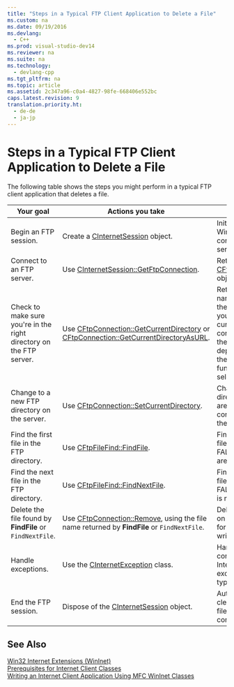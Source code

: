 ```yaml
---
title: "Steps in a Typical FTP Client Application to Delete a File"
ms.custom: na
ms.date: 09/19/2016
ms.devlang: 
  - C++
ms.prod: visual-studio-dev14
ms.reviewer: na
ms.suite: na
ms.technology: 
  - devlang-cpp
ms.tgt_pltfrm: na
ms.topic: article
ms.assetid: 2c347a96-c0a4-4827-98fe-668406e552bc
caps.latest.revision: 9
translation.priority.ht: 
  - de-de
  - ja-jp
---
```

# Steps in a Typical FTP Client Application to Delete a File
The following table shows the steps you might perform in a typical FTP client application that deletes a file.  
  
|Your goal|Actions you take|Effects|  
|---------------|----------------------|-------------|  
|Begin an FTP session.|Create a [CInternetSession](../vs140/CInternetSession-Class.md) object.|Initializes WinInet and connects to server.|  
|Connect to an FTP server.|Use [CInternetSession::GetFtpConnection](../vs140/CInternetSession--GetFtpConnection.md).|Returns a [CFtpConnection](../vs140/CFtpConnection-Class.md) object.|  
|Check to make sure you're in the right directory on the FTP server.|Use [CFtpConnection::GetCurrentDirectory](../vs140/CFtpConnection--GetCurrentDirectory.md) or [CFtpConnection::GetCurrentDirectoryAsURL](../vs140/CFtpConnection--GetCurrentDirectoryAsURL.md).|Returns the name or URL of the directory you are currently connected to on the server, depending on the member function selected.|  
|Change to a new FTP directory on the server.|Use [CFtpConnection::SetCurrentDirectory](../vs140/CFtpConnection--SetCurrentDirectory.md).|Changes the directory you are currently connected to on the server.|  
|Find the first file in the FTP directory.|Use [CFtpFileFind::FindFile](../vs140/CFtpFileFind--FindFile.md).|Finds the first file. Returns FALSE if no files are found.|  
|Find the next file in the FTP directory.|Use [CFtpFileFind::FindNextFile](../vs140/CFtpFileFind--FindNextFile.md).|Finds the next file. Returns FALSE if the file is not found.|  
|Delete the file found by **FindFile** or `FindNextFile`.|Use [CFtpConnection::Remove](../vs140/CFtpConnection--Remove.md), using the file name returned by **FindFile** or `FindNextFile`.|Deletes the file on the server for reading or writing.|  
|Handle exceptions.|Use the [CInternetException](../vs140/CInternetException-Class.md) class.|Handles all common Internet exception types.|  
|End the FTP session.|Dispose of the [CInternetSession](../vs140/CInternetSession-Class.md) object.|Automatically cleans up open file handles and connections.|  
  
## See Also  
 [Win32 Internet Extensions (WinInet)](../vs140/Win32-Internet-Extensions--WinInet-.md)   
 [Prerequisites for Internet Client Classes](../vs140/Prerequisites-for-Internet-Client-Classes.md)   
 [Writing an Internet Client Application Using MFC WinInet Classes](../vs140/Writing-an-Internet-Client-Application-Using-MFC-WinInet-Classes.md)